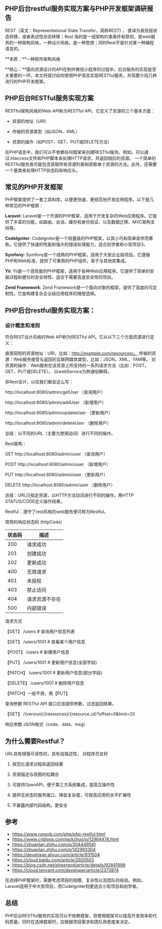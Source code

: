 ## PHP后台restful服务实现方案与PHP开发框架调研报告

REST（英文：Representational State Transfer，简称REST) ， 直译为表现层状态转移，或者表述性状态转移；Rest 指的是一组架构约束条件和原则，是web服务的一种架构风格，一种设计风格，是一种思想；同时Rest不是针对某一种编程语言的。

**本质：**一种软件架构风格 

**核心：**面向资源设计的API在制作微信小程序的过程中，后台服务的实现是至关重要的一环。本文将探讨如何使用PHP语言实现RESTful服务，并简要介绍几种流行的PHP开发框架。

## PHP后台RESTful服务实现方案

RESTful架构风格的Web API称为RESTful API，它定义了资源的三个基本方面：

- 资源的地址（URI）

- 传输的资源类型（如JSON、XML）

- 资源的操作（如POST、GET、PUT或DELETE方法）


在PHP语言中，我们可以不依赖任何框架来创建RESTful服务。例如，可以通过.htaccess文件和PHP脚本来处理HTTP请求，并返回相应的资源。
一个简单的RESTful服务类可能包含获取所有资源列表和获取单个资源的方法。此外，还需要一个基类来处理HTTP状态码和响应头。

## 常见的PHP开发框架

PHP框架提供了一套工具和库，以便更快速、更规范地开发应用程序。以下是几种常见的PHP框架：

**Laravel:** Laravel是一个开源的PHP框架，适用于开发复杂的Web应用程序。它提供了丰富的功能，如路由、会话、缓存和身份验证，以及数据迁移、MVC架构支持等。

**CodeIgniter**: CodeIgniter是一个轻量级的PHP框架，以其小巧和简单易学而著称。它提供了快速的性能和强大的错误处理能力，适合初学者和小型项目3。

**Symfony**: Symfony是一个成熟的PHP框架，适用于大型企业级项目。它遵循PHP和Web标准，提供了可重用的PHP组件，易于与其他库集成。

**Yii**: Yii是一个高性能的PHP框架，适用于各种Web应用程序。它提供了简单的安装过程和健壮的安全特性，适合于需要高度安全性的项目。

**Zend Framework**: Zend Framework是一个面向对象的框架，提供了高度的可定制性。它是构建复杂企业级应用程序的理想选择。

## PHP后台restful服务实现方案：

### 设计概念和准则

符合REST设计风格的Web API称为RESTful API。它从以下三个方面资源进行定义：

直观简短的资源地址：URI，比如：http://example.com/resources/。
传输的资源：Web服务接受与返回的互联网媒体类型，比如：JSON，XML，YAM等。
对资源的操作：Web服务在该资源上所支持的一系列请求方法（比如：POST，GET，PUT或DELETE）。
以webService为例通俗解释。

非Rest设计，以往我们都会这么写：

http://localhost:8080/admin/getUser （查询用户）

http://localhost:8080/admin/addUser （新增用户）

http://localhost:8080/admin/updateUser （更新用户）

http://localhost:8080/admin/deleteUser （删除用户）

总结：以不同的URL（主要为使用动词）进行不同的操作。

Rest架构：

GET http://localhost:8080/admin/user （查询用户）

POST http://localhost:8080/admin/user （新增用户）

PUT http://localhost:8080/admin/user （更新用户）

DELETE http://localhost:8080/admin/user （删除用户）

总结：URL只指定资源，以HTTP方法动词进行不同的操作。用HTTP STATUS/CODE定义操作结果。

Restful：遵守了rest风格的web服务便可称为Restful。

常用的响应状态码 (httpCode)

| 状态码  | 描述 |
| ------------- | ------------- |
200 | 请求成功
201	| 创建成功
202 | 更新成功
400 | 无效请求
401 | 未授权
403 | 禁止访问
404 | 请求资源不存在
500 | 内部错误

请求方式

【GET】 /users # 查询用户信息列表

【GET】 /users/1001 # 查看某个用户信息

【POST】 /users # 新建用户信息

【PUT】 /users/1001 # 更新用户信息(全部字段)

【PATCH】 /users/1001 # 更新用户信息(部分字段)

【DELETE】 /users/1001 # 删除用户信息

【PATCH】一般不用，用【PUT】

查询参数
RESTful API 接口应该提供参数，过滤返回结果。

【GET】 /{version}/{resources}/{resource_id}?offset=0&limit=20

响应参数
JSON格式（code、data、msg）

## 为什么需要Restful？
URL具有很强可读性的，具有自描述性， 对程序员友好

1. 规范化请求过程和返回结果

2. 资源描述与视图的松耦合

3. 可提供OpenAPI，便于第三方系统集成，提高互操作性

4. 提供无状态的服务接口，降低复杂度，可提高应用的水平扩展性

5. 不暴露内部代码结构，更安全


## 参考
- https://www.runoob.com/php/php-restful.html
- https://www.cnblogs.com/jackzhuo/p/12964474.html
- https://zhuanlan.zhihu.com/p/304449541
- https://zhuanlan.zhihu.com/p/142993304
- https://developer.aliyun.com/article/931504
- https://cloud.baidu.com/article/2920503
- https://blog.csdn.net/phpergod/article/details/92841998
- https://cloud.tencent.com/developer/article/2373874


在选择PHP框架时，需要考虑项目的规模、复杂性以及团队的经验。例如，Laravel适用于中大型项目，而CodeIgniter则更适合小型项目和初学者。

## 总结
PHP后台RESTful服务的实现可以不依赖框架，但使用框架可以提高开发效率和代码质量。同时在选择框架时，应根据项目需求和团队熟悉度来决定。
